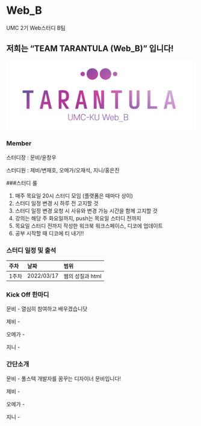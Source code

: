 # Web_B
UMC 2기 Web스터디 B팀

## 저희는 “TEAM TARANTULA (Web_B)” 입니다!
<p align="center"><img width="640" alt="UMC-KU Web_B.png" src="UMC-KU Web_B.png"></p>

### Member
스터디장 : 문비/윤창우

스터디원 : 제비/변재호, 오메가/오재석, 지니/홍은진

###스터디 룰
1. 매주 목요일 20시 스터디 모임 (플랫폼은 때마다 상이)
1. 스터디 일정 변경 시 하루 전 고지할 것
1. 스터디 일정 변경 요청 시 사유와 변경 가능 시간을 함께 고지할 것
1. 강의는 해당 주 화요일까지, push는 목요일 스터디 전까지
1. 목요일 스터디 전까지 작성한 워크북 워크스페이스, 디코에 업데이트
1. 공부 시작할 때 디코에 티 내기!!

### 스터디 일정 및 출석

|주차|날짜|범위|
|:---|:---|:---|
|1주차|2022/03/17|웹의 성질과 html|

### Kick Off 한마디
문비 - 열심히 참여하고 배우겠습니닷

제비 - 

오메가 - 

지니 - 

### 간단소개
문비 - 풀스텍 개발자를 꿈꾸는 디자이너 문비입니다!

제비 - 

오메가 - 

지니 - 
